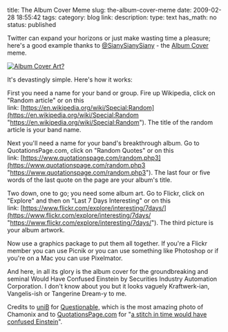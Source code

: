 title: The Album Cover Meme
slug: the-album-cover-meme
date: 2009-02-28 18:55:42
tags: 
category: blog
link: 
description: 
type: text
has_math: no
status: published

Twitter can expand your horizons or just make wasting time a pleasure; here's a good example thanks to [@SianySianySiany](https://twitter.com/SianySianySiany "https://twitter.com/SianySianySiany") - the [Album Cover](https://www.sianyland.com/%24blog/2009/02/26/my_album_cover "https://www.sianyland.com/%24blog/2009/02/26/my_album_cover") meme.


[![Album Cover Art?](/wp-content/uploads/2009/02/questionable.jpg "Album Cover Art?")](/wp-content/uploads/2009/02/questionable.jpg "/wp-content/uploads/2009/02/questionable.jpg")



It's devastingly simple. Here's how it works:

First you need a name for your band or group. Fire up Wikipedia, click on "Random article" or on this link: [https://en.wikipedia.org/wiki/Special:Random](https://en.wikipedia.org/wiki/Special:Random "https://en.wikipedia.org/wiki/Special:Random"). The title of the random article is your band name.

Next you'll need a name for your band's breakthrough album. Go to QuotationsPage.com, click on "Random Quotes" or on this link: [https://www.quotationspage.com/random.php3](https://www.quotationspage.com/random.php3 "https://www.quotationspage.com/random.php3"). The last four or five words of the last quote on the page are your album's title.

<!-- TEASER_END -->

Two down, one to go; you need some album art. Go to Flickr, click on "Explore" and then on "Last 7 Days Interesting" or on this link: [https://www.flickr.com/explore/interesting/7days/](https://www.flickr.com/explore/interesting/7days/ "https://www.flickr.com/explore/interesting/7days/"). The third picture is your album artwork.

Now use a graphics package to put them all together. If you're a Flickr member you can use Picnik or you can use something like Photoshop or if you're on a Mac you can use Pixelmator.

And here, in all its glory is the album cover for the groundbreaking and seminal Would Have Confused Einstein by Securities Industry Automation Corporation. I don't know about you but it looks vaguely Kraftwerk-ian, Vangelis-ish or Tangerine Dream-y to me.

Credits to [uniB](https://www.flickr.com/photos/davtee/ "https://www.flickr.com/photos/davtee/") for [Questionable,](https://www.flickr.com/photos/davtee/3301520282/ "https://www.flickr.com/photos/davtee/3301520282/") which is the most amazing photo of Chamonix and to [QuotationsPage.com](https://www.quotationspage.com "https://www.quotationspage.com") for "[a stitch in time would have confused Einstein](https://www.quotationspage.com/quote/199.html "https://www.quotationspage.com/quote/199.html")".


